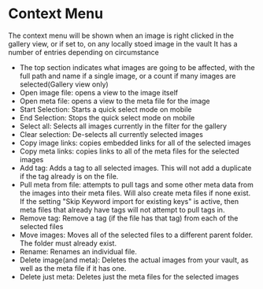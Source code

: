 # Context Menu
The context menu will be shown when an image is right clicked in the gallery view, or if set to, on any locally stoed image in the vault
It has a number of entries depending on circumstance
- The top section indicates what images are going to be affected, with the full path and name if a single image, or a count if many images are selected(Gallery view only)
- Open image file: opens a view to the image itself
- Open meta file: opens a view to the meta file for the image
- Start Selection: Starts a quick select mode on mobile
- End Selection: Stops the quick select mode on mobile
- Select all: Selects all images currently in the filter for the gallery
- Clear selection: De-selects all currently selected images
- Copy image links: copies embedded links for all of the selected images
- Copy meta links: copies links to all of the meta files for the selected images
- Add tag: Adds a tag to all selected images. This will not add a duplicate if the tag already is on the file.
- Pull meta from file: attempts to pull tags and some other meta data from the images into their meta files. Will also create meta files if none exist. If the setting "Skip Keyword import for existing keys" is active, then meta files that already have tags will not attempt to pull tags in.
- Remove tag: Remove a tag (if the file has that tag) from each of the selected files
- Move images: Moves all of the selected files to a different parent folder. The folder must already exist.
- Rename: Renames an individual file.
- Delete image(and meta): Deletes the actual images from your vault, as well as the meta file if it has one.
- Delete just meta: Deletes just the meta files for the selected images
